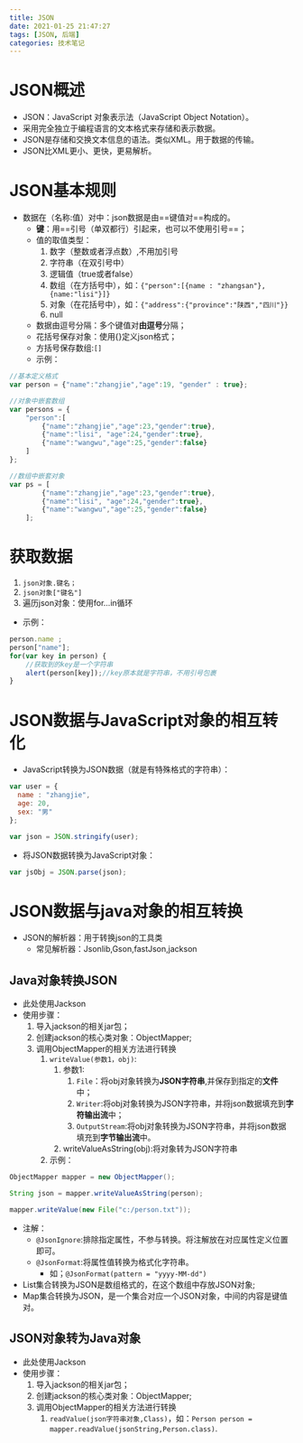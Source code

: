 ```yaml
---
title: JSON
date: 2021-01-25 21:47:27
tags: [JSON, 后端]
categories: 技术笔记
---
```

# JSON概述

* JSON：JavaScript 对象表示法（JavaScript Object Notation）。
* 采用完全独立于编程语言的文本格式来存储和表示数据。
* JSON是存储和交换文本信息的语法。类似XML。用于数据的传输。
* JSON比XML更小、更快，更易解析。

# JSON基本规则

* 数据在（名称:值）对中：json数据是由==键值对==构成的。
  * **键**：用==引号（单双都行）引起来，也可以不使用引号==；
  * 值的取值类型：
    1. 数字（整数或者浮点数）,不用加引号
    2. 字符串（在双引号中）
    3. 逻辑值（true或者false）
    4. 数组（在方括号中），如：`{"person":[{name : "zhangsan"},{name:"lisi"}]}`
    5. 对象（在花括号中），如：`{"address":{"province":"陕西","四川"}}`
    6. null
  * 数据由逗号分隔：多个键值对**由逗号**分隔；
  * 花括号保存对象：使用{}定义json格式；
  * 方括号保存数组:`[]`
  * 示例：
```javascript
//基本定义格式
var person = {"name":"zhangjie","age":19, "gender" : true};

//对象中嵌套数组
var persons = {
    "person":[
        {"name":"zhangjie","age":23,"gender":true},
        {"name":"lisi", "age":24,"gender":true},
        {"name":"wangwu","age":25,"gender":false}
    ]
};

//数组中嵌套对象
var ps = [
        {"name":"zhangjie","age":23,"gender":true},
        {"name":"lisi", "age":24,"gender":true},
        {"name":"wangwu","age":25,"gender":false}
    ];
```

# 获取数据

1. `json对象.键名；`
2. `json对象["键名"]`
3. 遍历json对象：使用for...in循环
* 示例：
```javascript
person.name ;
person["name"];
for(var key in person) {
    //获取到的key是一个字符串
    alert(person[key]);//key原本就是字符串，不用引号包裹
}
```

# JSON数据与JavaScript对象的相互转化

* JavaScript转换为JSON数据（就是有特殊格式的字符串）：
```javascript
var user = {
  name : "zhangjie",
  age: 20,
  sex: "男"
};

var json = JSON.stringify(user);
```
* 将JSON数据转换为JavaScript对象：
```javascript
var jsObj = JSON.parse(json);
```

# JSON数据与java对象的相互转换

* JSON的解析器：用于转换json的工具类
  * 常见解析器：Jsonlib,Gson,fastJson,jackson

## Java对象转换JSON

* 此处使用Jackson
* 使用步骤：
  1. 导入jackson的相关jar包；
  2. 创建jackson的核心类对象：ObjectMapper;
  3. 调用ObjectMapper的相关方法进行转换
     1. `writeValue(参数1，obj)`:
        1. 参数1:
            1. `File`：将obj对象转换为**JSON字符串**,并保存到指定的**文件**中；
            2. `Writer`:将obj对象转换为JSON字符串，并将json数据填充到**字符输出流**中；
            3. `OutputStream`:将obj对象转换为JSON字符串，并将json数据填充到**字节输出流**中。
        2. writeValueAsString(obj):将对象转为JSON字符串
     2. 示例：
```java
ObjectMapper mapper = new ObjectMapper();

String json = mapper.writeValueAsString(person);

mapper.writeValue(new File("c:/person.txt"));
```
* 注解：
  * `@JsonIgnore`:排除指定属性，不参与转换。将注解放在对应属性定义位置即可。
  * `@JsonFormat`:将属性值转换为格式化字符串。
    * 如；`@JsonFormat(pattern = "yyyy-MM-dd")`
* List集合转换为JSON是数组格式的，在这个数组中存放JSON对象;
* Map集合转换为JSON，是一个集合对应一个JSON对象，中间的内容是键值对。

## JSON对象转为Java对象

* 此处使用Jackson
* 使用步骤：
  1. 导入jackson的相关jar包；
  2. 创建jackson的核心类对象：ObjectMapper;
  3. 调用ObjectMapper的相关方法进行转换
     1. `readValue(json字符串对象,Class)`，如：`Person person = mapper.readValue(jsonString,Person.class)`.